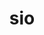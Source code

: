 ---
title: "sio"
layout: cache
categories: [package, develop-2025-04-27]
meta: {"compilers": ["gcc@11.4.0"], "num_specs": 1, "num_specs_by_stack": {"hep": 1, "root": 1}, "oss": ["ubuntu22.04"], "platforms": ["linux"], "stacks": ["hep", "root"], "targets": ["x86_64_v3"], "versions": ["0.2"]}
spec_details: [{"compiler": "gcc@11.4.0", "hash": "cxilsundjw4fjcmqq3bg2nadvofmsxsq", "os": "ubuntu22.04", "platform": "linux", "size": "-", "stacks": ["hep", "root"], "target": "x86_64_v3", "variants": ["build_system=cmake", "build_type=Release", "+builtin_zlib", "cxxstd=17", "generator=make", "~ipo"], "versions": ["0.2"]}]
---